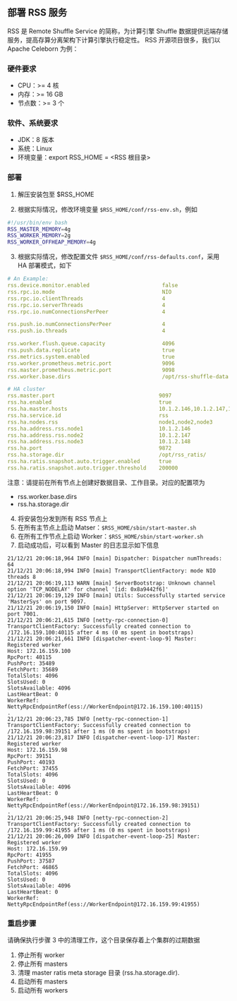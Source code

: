 ## 部署 RSS 服务
RSS 是 Remote Shuffle Service 的简称，为计算引擎 Shuffle 数据提供远端存储服务，提高存算分离架构下计算引擎执行稳定性。
RSS 开源项目很多，我们以 Apache Celeborn 为例：

### 硬件要求
- CPU：>= 4 核
- 内存：>= 16 GB
- 节点数：>= 3 个
### 软件、系统要求
- JDK：8 版本
- 系统：Linux
- 环境变量：export RSS_HOME = <RSS 根目录>

### 部署
1. 解压安装包至 $RSS_HOME

2. 根据实际情况，修改环境变量 ```$RSS_HOME/conf/rss-env.sh```，例如
```Bash
#!/usr/bin/env bash
RSS_MASTER_MEMORY=4g
RSS_WORKER_MEMORY=2g
RSS_WORKER_OFFHEAP_MEMORY=4g
```
3. 根据实际情况，修改配置文件 ```$RSS_HOME/conf/rss-defaults.conf```，采用 HA 部署模式，如下
```YAML
# An Example:
rss.device.monitor.enabled                       false
rss.rpc.io.mode                                  NIO
rss.rpc.io.clientThreads                         4
rss.rpc.io.serverThreads                         4
rss.rpc.io.numConnectionsPerPeer                 4

rss.push.io.numConnectionsPerPeer                4
rss.push.io.threads                              4

rss.worker.flush.queue.capacity                  4096
rss.push.data.replicate                          true
rss.metrics.system.enabled                       true
rss.worker.prometheus.metric.port                9096
rss.master.prometheus.metric.port                9098
rss.worker.base.dirs                             /opt/rss-shuffle-data

# HA cluster
rss.master.port                                 9097
rss.ha.enabled                                  true
rss.ha.master.hosts                             10.1.2.146,10.1.2.147,10.1.2.148
rss.ha.service.id                               rss
rss.ha.nodes.rss                                node1,node2,node3
rss.ha.address.rss.node1                        10.1.2.146
rss.ha.address.rss.node2                        10.1.2.147
rss.ha.address.rss.node3                        10.1.2.148
rss.ha.port                                     9872
rss.ha.storage.dir                              /opt/rss_ratis/
rss.ha.ratis.snapshot.auto.trigger.enabled      true
rss.ha.ratis.snapshot.auto.trigger.threshold    200000
```
注意：请提前在所有节点上创建好数据目录、工作目录。对应的配置项为
  - rss.worker.base.dirs
  - rss.ha.storage.dir

4. 将安装包分发到所有 RSS 节点上
5. 在所有主节点上启动 Matser：```$RSS_HOME/sbin/start-master.sh```
6. 在所有工作节点上启动 Worker：```$RSS_HOME/sbin/start-worker.sh```
7. 启动成功后，可以看到 Master 的日志显示如下信息

```
21/12/21 20:06:18,964 INFO [main] Dispatcher: Dispatcher numThreads: 64
21/12/21 20:06:18,994 INFO [main] TransportClientFactory: mode NIO threads 8
21/12/21 20:06:19,113 WARN [main] ServerBootstrap: Unknown channel option 'TCP_NODELAY' for channel '[id: 0x8a9442f6]'
21/12/21 20:06:19,129 INFO [main] Utils: Successfully started service 'MasterSys' on port 9097.
21/12/21 20:06:19,150 INFO [main] HttpServer: HttpServer started on port 7001.
21/12/21 20:06:21,615 INFO [netty-rpc-connection-0] TransportClientFactory: Successfully created connection to /172.16.159.100:40115 after 4 ms (0 ms spent in bootstraps)
21/12/21 20:06:21,661 INFO [dispatcher-event-loop-9] Master: Registered worker
Host: 172.16.159.100
RpcPort: 40115
PushPort: 35489
FetchPort: 35689
TotalSlots: 4096
SlotsUsed: 0
SlotsAvailable: 4096
LastHeartBeat: 0
WorkerRef: NettyRpcEndpointRef(ess://WorkerEndpoint@172.16.159.100:40115)
.
21/12/21 20:06:23,785 INFO [netty-rpc-connection-1] TransportClientFactory: Successfully created connection to /172.16.159.98:39151 after 1 ms (0 ms spent in bootstraps)
21/12/21 20:06:23,817 INFO [dispatcher-event-loop-17] Master: Registered worker
Host: 172.16.159.98
RpcPort: 39151
PushPort: 40193
FetchPort: 37455
TotalSlots: 4096
SlotsUsed: 0
SlotsAvailable: 4096
LastHeartBeat: 0
WorkerRef: NettyRpcEndpointRef(ess://WorkerEndpoint@172.16.159.98:39151)
.
21/12/21 20:06:25,948 INFO [netty-rpc-connection-2] TransportClientFactory: Successfully created connection to /172.16.159.99:41955 after 1 ms (0 ms spent in bootstraps)
21/12/21 20:06:26,009 INFO [dispatcher-event-loop-25] Master: Registered worker
Host: 172.16.159.99
RpcPort: 41955
PushPort: 37587
FetchPort: 46865
TotalSlots: 4096
SlotsUsed: 0
SlotsAvailable: 4096
LastHeartBeat: 0
WorkerRef: NettyRpcEndpointRef(ess://WorkerEndpoint@172.16.159.99:41955)
```

### 重启步骤
请确保执行步骤 3 中的清理工作，这个目录保存着上个集群的过期数据
1. 停止所有 worker
2. 停止所有 masters
3. 清理 master ratis meta storage 目录 (rss.ha.storage.dir).
4. 启动所有 masters
5. 启动所有 workers
